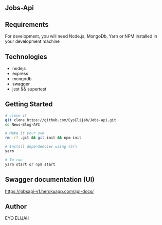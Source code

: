 ## Jobs-Api

## Requirements

For development, you will need Node.js, MongoDb, Yarn or NPM installed in your development machine

## Technologies

- nodejs
- express
- mongodb
- swagger
- jest && supertest

## Getting Started

```sh
# clone it
git clone https://github.com/EyoElijah/Jobs-api.git
cd News-Blog-API

# Make it your own
rm -rf .git && git init && npm init

# Install dependencies using Yarn
yarn

# To run
yarn start or npm start

```

## Swagger documentation (UI)

https://jobsapi-v1.herokuapp.com/api-docs/

## Author

EYO ELIJAH
